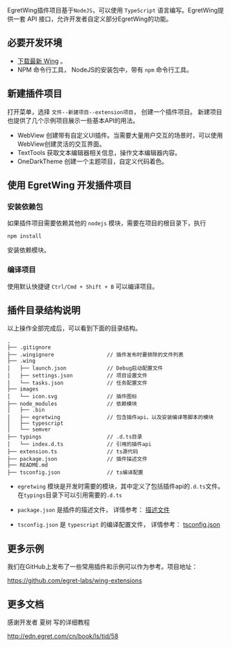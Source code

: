 EgretWing插件项目基于`NodeJS`，可以使用 `TypeScript` 语言编写。EgretWing提供一套 API 接口，允许开发者自定义部分EgretWing的功能。

## 必要开发环境

- [下载最新 Wing](http://www.egret.com/products/wing.html) 。
- NPM 命令行工具， NodeJS的安装包中，带有 `npm` 命令行工具。


## 新建插件项目

打开菜单，选择 `文件--新建项目--extension项目`， 创建一个插件项目。
新建项目也提供了几个示例项目展示一些基本API的用法。
- WebView 创建带有自定义UI插件。当需要大量用户交互的场景时，可以使用WebView创建灵活的交互界面。
- TextTools 获取文本编辑器相关信息，操作文本编辑器内容。
- OneDarkTheme 创建一个主题项目，自定义代码着色。


## 使用 EgretWing 开发插件项目


### 安装依赖包

如果插件项目需要依赖其他的 `nodejs` 模块，需要在项目的根目录下，执行

	npm install

安装依赖模块。


### 编译项目

使用默认快捷键 `Ctrl/Cmd + Shift + B` 可以编译项目。


## 插件目录结构说明

以上操作全部完成后，可以看到下面的目录结构。

```
.
├── .gitignore
├── .wingignore                 // 插件发布时要排除的文件列表
├── .wing
│   ├── launch.json             // Debug启动配置文件
│   ├── settings.json           // 项目设置文件
│   └── tasks.json              // 任务配置文件
├── images
│   └── icon.svg	            // 插件图标
├── node_modules                // 依赖模块
│   ├── .bin 
│   ├── egretwing               // 包含插件api，以及安装编译等脚本的模块
│   ├── typescript
│   └── semver
├── typings                     // .d.ts目录
│   └── index.d.ts              // 引用的插件api
├── extension.ts                // ts源代码
├── package.json                // 插件描述文件
├── README.md
├── tsconfig.json               // ts编译配置
```

- `egretwing` 模块是开发时需要的模块，其中定义了包括插件api的`.d.ts`文件。在`typings`目录下可以引用需要的`.d.ts`

- `package.json` 是插件的描述文件， 详情参考： [描述文件](../../../Wing/plugin/configDes/README.md)

- `tsconfig.json` 是 `typescript` 的编译配置文件， 详情参考： [tsconfig.json](https://github.com/Microsoft/TypeScript/wiki/tsconfig.json "tsconfig.json")

## 更多示例

我们在GitHub上发布了一些常用插件和示例可以作为参考。项目地址：

https://github.com/egret-labs/wing-extensions

## 更多文档

感谢开发者 夏树 写的详细教程

http://edn.egret.com/cn/book/ls/tid/58